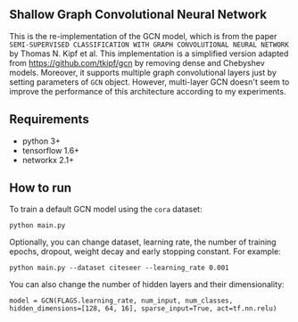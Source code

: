 ## Shallow Graph Convolutional Neural Network
This is the re-implementation of the GCN model, which is from the paper
`SEMI-SUPERVISED CLASSIFICATION WITH GRAPH CONVOLUTIONAL NEURAL NETWORK` by Thomas N. Kipf et al.
This implementation is a simplified version adapted from https://github.com/tkipf/gcn by removing dense and Chebyshev models.
Moreover, it supports multiple graph convolutional layers just by setting parameters of `GCN` object.
However, multi-layer GCN doesn't seem to improve the performance of this architecture according to my experiments.

## Requirements
- python 3+
- tensorflow 1.6+
- networkx 2.1+

## How to run
To train a default GCN model using the `cora` dataset: 

`python main.py`

Optionally, you can change dataset, learning rate, the number of training epochs, dropout, weight decay and early stopping constant. For example:

`python main.py --dataset citeseer --learning_rate 0.001`

You can also change the number of hidden layers and their dimensionality:

`model = GCN(FLAGS.learning_rate, num_input, num_classes, hidden_dimensions=[128, 64, 16], sparse_input=True, act=tf.nn.relu)`
